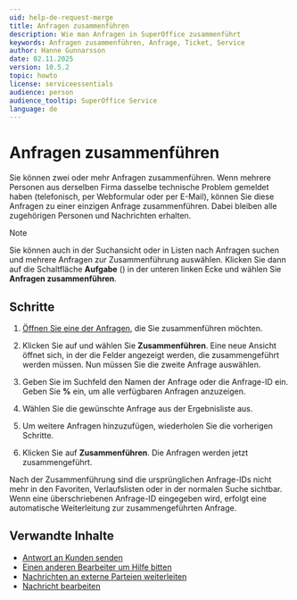 ```yaml
---
uid: help-de-request-merge
title: Anfragen zusammenführen
description: Wie man Anfragen in SuperOffice zusammenführt
keywords: Anfragen zusammenführen, Anfrage, Ticket, Service
author: Hanne Gunnarsson
date: 02.11.2025
version: 10.5.2
topic: howto
license: serviceessentials
audience: person
audience_tooltip: SuperOffice Service
language: de
---
```


# Anfragen zusammenführen

Sie können zwei oder mehr Anfragen zusammenführen. Wenn mehrere Personen aus derselben Firma dasselbe technische Problem gemeldet haben (telefonisch, per Webformular oder per E-Mail), können Sie diese Anfragen zu einer einzigen Anfrage zusammenführen. Dabei bleiben alle zugehörigen Personen und Nachrichten erhalten.

> [!NOTE]
> Sie können auch in der Suchansicht oder in Listen nach Anfragen suchen und mehrere Anfragen zur Zusammenführung auswählen. Klicken Sie dann auf die Schaltfläche **Aufgabe** (<i class="ph ph-list" aria-hidden="true"></i>) in der unteren linken Ecke und wählen Sie **Anfragen zusammenführen**.

## Schritte

1. [Öffnen Sie eine der Anfragen][1], die Sie zusammenführen möchten.

1. Klicken Sie auf <i class="ph ph-dots-three-circle-vertical" aria-label="Aufgabe"></i> und wählen Sie **Zusammenführen**. Eine neue Ansicht öffnet sich, in der die Felder angezeigt werden, die zusammengeführt werden müssen. Nun müssen Sie die zweite Anfrage auswählen.

1. Geben Sie im Suchfeld den Namen der Anfrage oder die Anfrage-ID ein. Geben Sie **%** ein, um alle verfügbaren Anfragen anzuzeigen.

1. Wählen Sie die gewünschte Anfrage aus der Ergebnisliste aus.

1. Um weitere Anfragen hinzuzufügen, wiederholen Sie die vorherigen Schritte.

1. Klicken Sie auf **Zusammenführen**. Die Anfragen werden jetzt zusammengeführt.

Nach der Zusammenführung sind die ursprünglichen Anfrage-IDs nicht mehr in den Favoriten, Verlaufslisten oder in der normalen Suche sichtbar. Wenn eine überschriebenen Anfrage-ID eingegeben wird, erfolgt eine automatische Weiterleitung zur zusammengeführten Anfrage.

## Verwandte Inhalte

* [Antwort an Kunden senden][3]
* [Einen anderen Bearbeiter um Hilfe bitten][4]
* [Nachrichten an externe Parteien weiterleiten][5]
* [Nachricht bearbeiten][2]

<!-- Referenced links -->
[1]: index.md#open
[2]: edit-message.md
[3]: reply.md
[4]: transfer.md
[5]: forward.md

